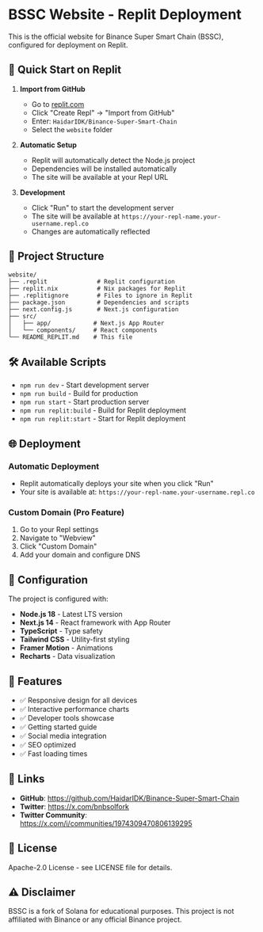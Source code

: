 # BSSC Website - Replit Deployment

This is the official website for Binance Super Smart Chain (BSSC), configured for deployment on Replit.

## 🚀 Quick Start on Replit

1. **Import from GitHub**
   - Go to [replit.com](https://replit.com)
   - Click "Create Repl" → "Import from GitHub"
   - Enter: `HaidarIDK/Binance-Super-Smart-Chain`
   - Select the `website` folder

2. **Automatic Setup**
   - Replit will automatically detect the Node.js project
   - Dependencies will be installed automatically
   - The site will be available at your Repl URL

3. **Development**
   - Click "Run" to start the development server
   - The site will be available at `https://your-repl-name.your-username.repl.co`
   - Changes are automatically reflected

## 📁 Project Structure

```
website/
├── .replit              # Replit configuration
├── replit.nix           # Nix packages for Replit
├── .replitignore        # Files to ignore in Replit
├── package.json         # Dependencies and scripts
├── next.config.js       # Next.js configuration
├── src/
│   ├── app/            # Next.js App Router
│   └── components/     # React components
└── README_REPLIT.md    # This file
```

## 🛠️ Available Scripts

- `npm run dev` - Start development server
- `npm run build` - Build for production
- `npm run start` - Start production server
- `npm run replit:build` - Build for Replit deployment
- `npm run replit:start` - Start for Replit deployment

## 🌐 Deployment

### Automatic Deployment
- Replit automatically deploys your site when you click "Run"
- Your site is available at: `https://your-repl-name.your-username.repl.co`

### Custom Domain (Pro Feature)
1. Go to your Repl settings
2. Navigate to "Webview"
3. Click "Custom Domain"
4. Add your domain and configure DNS

## 🔧 Configuration

The project is configured with:
- **Node.js 18** - Latest LTS version
- **Next.js 14** - React framework with App Router
- **TypeScript** - Type safety
- **Tailwind CSS** - Utility-first styling
- **Framer Motion** - Animations
- **Recharts** - Data visualization

## 📱 Features

- ✅ Responsive design for all devices
- ✅ Interactive performance charts
- ✅ Developer tools showcase
- ✅ Getting started guide
- ✅ Social media integration
- ✅ SEO optimized
- ✅ Fast loading times

## 🔗 Links

- **GitHub**: https://github.com/HaidarIDK/Binance-Super-Smart-Chain
- **Twitter**: https://x.com/bnbsolfork
- **Twitter Community**: https://x.com/i/communities/1974309470806139295

## 📄 License

Apache-2.0 License - see LICENSE file for details.

## ⚠️ Disclaimer

BSSC is a fork of Solana for educational purposes. This project is not affiliated with Binance or any official Binance project.
